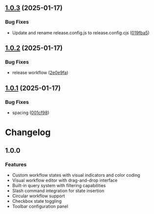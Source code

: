 ## [1.0.3](https://github.com/AlonX2/BetterWorkflow/compare/v1.0.2...v1.0.3) (2025-01-17)


### Bug Fixes

* Update and rename release.config.js to release.config.cjs ([019fba5](https://github.com/AlonX2/BetterWorkflow/commit/019fba5643e34155b5c16f607a038a94d212437e))

## [1.0.2](https://github.com/AlonX2/BetterWorkflow/compare/v1.0.1...v1.0.2) (2025-01-17)


### Bug Fixes

* release workflow ([2e0e9fa](https://github.com/AlonX2/BetterWorkflow/commit/2e0e9fa1bf264de92c7e30b9294ab1c3a11327f3))

## [1.0.1](https://github.com/AlonX2/BetterWorkflow/compare/v1.0.0...v1.0.1) (2025-01-17)


### Bug Fixes

* spacing ([001cf98](https://github.com/AlonX2/BetterWorkflow/commit/001cf9852bb3a0ea17a1d3690174f8eec14ddaf2))

# Changelog

## 1.0.0

### Features
- Custom workflow states with visual indicators and color coding
- Visual workflow editor with drag-and-drop interface
- Built-in query system with filtering capabilities
- Slash command integration for state insertion
- Circular workflow support
- Checkbox state toggling
- Toolbar configuration panel
